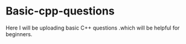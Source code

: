 # Basic-cpp-questions
Here I will be uploading basic C++ questions .which will be helpful for beginners.
